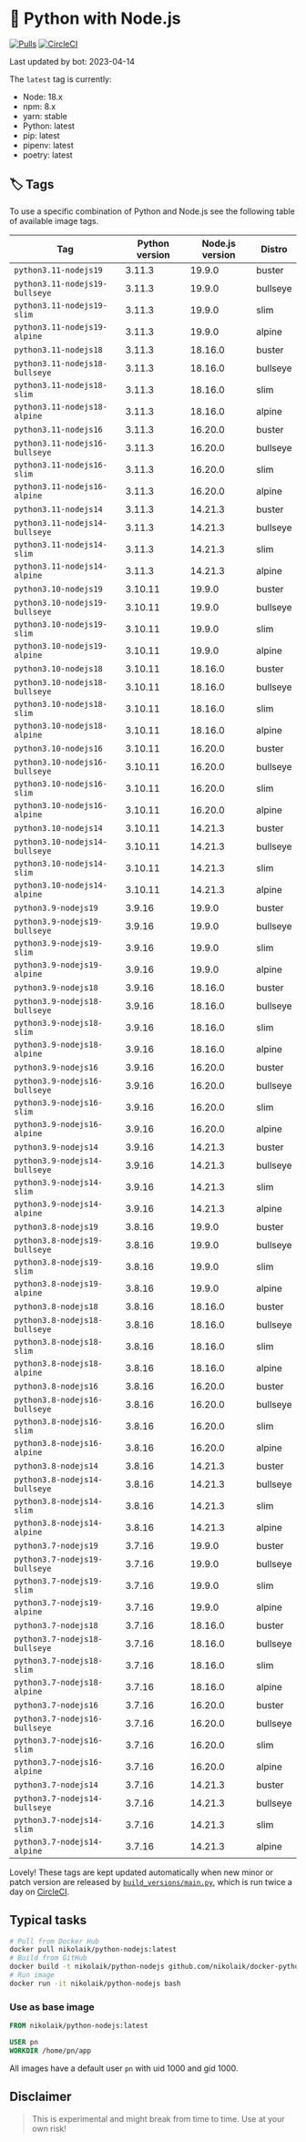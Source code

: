 # 🐳 Python with Node.js

[![Pulls](https://img.shields.io/docker/pulls/nikolaik/python-nodejs.svg?style=flat-square)](https://hub.docker.com/r/nikolaik/python-nodejs/)
[![CircleCI](https://img.shields.io/circleci/project/github/nikolaik/docker-python-nodejs.svg?style=flat-square)](https://circleci.com/gh/nikolaik/docker-python-nodejs)

Last updated by bot: 2023-04-14

The `latest` tag is currently:

- Node: 18.x
- npm: 8.x
- yarn: stable
- Python: latest
- pip: latest
- pipenv: latest
- poetry: latest

## 🏷 Tags

To use a specific combination of Python and Node.js see the following table of available image tags.

Tag | Python version | Node.js version | Distro
--- | --- | --- | ---
`python3.11-nodejs19` | 3.11.3 | 19.9.0 | buster
`python3.11-nodejs19-bullseye` | 3.11.3 | 19.9.0 | bullseye
`python3.11-nodejs19-slim` | 3.11.3 | 19.9.0 | slim
`python3.11-nodejs19-alpine` | 3.11.3 | 19.9.0 | alpine
`python3.11-nodejs18` | 3.11.3 | 18.16.0 | buster
`python3.11-nodejs18-bullseye` | 3.11.3 | 18.16.0 | bullseye
`python3.11-nodejs18-slim` | 3.11.3 | 18.16.0 | slim
`python3.11-nodejs18-alpine` | 3.11.3 | 18.16.0 | alpine
`python3.11-nodejs16` | 3.11.3 | 16.20.0 | buster
`python3.11-nodejs16-bullseye` | 3.11.3 | 16.20.0 | bullseye
`python3.11-nodejs16-slim` | 3.11.3 | 16.20.0 | slim
`python3.11-nodejs16-alpine` | 3.11.3 | 16.20.0 | alpine
`python3.11-nodejs14` | 3.11.3 | 14.21.3 | buster
`python3.11-nodejs14-bullseye` | 3.11.3 | 14.21.3 | bullseye
`python3.11-nodejs14-slim` | 3.11.3 | 14.21.3 | slim
`python3.11-nodejs14-alpine` | 3.11.3 | 14.21.3 | alpine
`python3.10-nodejs19` | 3.10.11 | 19.9.0 | buster
`python3.10-nodejs19-bullseye` | 3.10.11 | 19.9.0 | bullseye
`python3.10-nodejs19-slim` | 3.10.11 | 19.9.0 | slim
`python3.10-nodejs19-alpine` | 3.10.11 | 19.9.0 | alpine
`python3.10-nodejs18` | 3.10.11 | 18.16.0 | buster
`python3.10-nodejs18-bullseye` | 3.10.11 | 18.16.0 | bullseye
`python3.10-nodejs18-slim` | 3.10.11 | 18.16.0 | slim
`python3.10-nodejs18-alpine` | 3.10.11 | 18.16.0 | alpine
`python3.10-nodejs16` | 3.10.11 | 16.20.0 | buster
`python3.10-nodejs16-bullseye` | 3.10.11 | 16.20.0 | bullseye
`python3.10-nodejs16-slim` | 3.10.11 | 16.20.0 | slim
`python3.10-nodejs16-alpine` | 3.10.11 | 16.20.0 | alpine
`python3.10-nodejs14` | 3.10.11 | 14.21.3 | buster
`python3.10-nodejs14-bullseye` | 3.10.11 | 14.21.3 | bullseye
`python3.10-nodejs14-slim` | 3.10.11 | 14.21.3 | slim
`python3.10-nodejs14-alpine` | 3.10.11 | 14.21.3 | alpine
`python3.9-nodejs19` | 3.9.16 | 19.9.0 | buster
`python3.9-nodejs19-bullseye` | 3.9.16 | 19.9.0 | bullseye
`python3.9-nodejs19-slim` | 3.9.16 | 19.9.0 | slim
`python3.9-nodejs19-alpine` | 3.9.16 | 19.9.0 | alpine
`python3.9-nodejs18` | 3.9.16 | 18.16.0 | buster
`python3.9-nodejs18-bullseye` | 3.9.16 | 18.16.0 | bullseye
`python3.9-nodejs18-slim` | 3.9.16 | 18.16.0 | slim
`python3.9-nodejs18-alpine` | 3.9.16 | 18.16.0 | alpine
`python3.9-nodejs16` | 3.9.16 | 16.20.0 | buster
`python3.9-nodejs16-bullseye` | 3.9.16 | 16.20.0 | bullseye
`python3.9-nodejs16-slim` | 3.9.16 | 16.20.0 | slim
`python3.9-nodejs16-alpine` | 3.9.16 | 16.20.0 | alpine
`python3.9-nodejs14` | 3.9.16 | 14.21.3 | buster
`python3.9-nodejs14-bullseye` | 3.9.16 | 14.21.3 | bullseye
`python3.9-nodejs14-slim` | 3.9.16 | 14.21.3 | slim
`python3.9-nodejs14-alpine` | 3.9.16 | 14.21.3 | alpine
`python3.8-nodejs19` | 3.8.16 | 19.9.0 | buster
`python3.8-nodejs19-bullseye` | 3.8.16 | 19.9.0 | bullseye
`python3.8-nodejs19-slim` | 3.8.16 | 19.9.0 | slim
`python3.8-nodejs19-alpine` | 3.8.16 | 19.9.0 | alpine
`python3.8-nodejs18` | 3.8.16 | 18.16.0 | buster
`python3.8-nodejs18-bullseye` | 3.8.16 | 18.16.0 | bullseye
`python3.8-nodejs18-slim` | 3.8.16 | 18.16.0 | slim
`python3.8-nodejs18-alpine` | 3.8.16 | 18.16.0 | alpine
`python3.8-nodejs16` | 3.8.16 | 16.20.0 | buster
`python3.8-nodejs16-bullseye` | 3.8.16 | 16.20.0 | bullseye
`python3.8-nodejs16-slim` | 3.8.16 | 16.20.0 | slim
`python3.8-nodejs16-alpine` | 3.8.16 | 16.20.0 | alpine
`python3.8-nodejs14` | 3.8.16 | 14.21.3 | buster
`python3.8-nodejs14-bullseye` | 3.8.16 | 14.21.3 | bullseye
`python3.8-nodejs14-slim` | 3.8.16 | 14.21.3 | slim
`python3.8-nodejs14-alpine` | 3.8.16 | 14.21.3 | alpine
`python3.7-nodejs19` | 3.7.16 | 19.9.0 | buster
`python3.7-nodejs19-bullseye` | 3.7.16 | 19.9.0 | bullseye
`python3.7-nodejs19-slim` | 3.7.16 | 19.9.0 | slim
`python3.7-nodejs19-alpine` | 3.7.16 | 19.9.0 | alpine
`python3.7-nodejs18` | 3.7.16 | 18.16.0 | buster
`python3.7-nodejs18-bullseye` | 3.7.16 | 18.16.0 | bullseye
`python3.7-nodejs18-slim` | 3.7.16 | 18.16.0 | slim
`python3.7-nodejs18-alpine` | 3.7.16 | 18.16.0 | alpine
`python3.7-nodejs16` | 3.7.16 | 16.20.0 | buster
`python3.7-nodejs16-bullseye` | 3.7.16 | 16.20.0 | bullseye
`python3.7-nodejs16-slim` | 3.7.16 | 16.20.0 | slim
`python3.7-nodejs16-alpine` | 3.7.16 | 16.20.0 | alpine
`python3.7-nodejs14` | 3.7.16 | 14.21.3 | buster
`python3.7-nodejs14-bullseye` | 3.7.16 | 14.21.3 | bullseye
`python3.7-nodejs14-slim` | 3.7.16 | 14.21.3 | slim
`python3.7-nodejs14-alpine` | 3.7.16 | 14.21.3 | alpine

Lovely! These tags are kept updated automatically when new minor or patch version are released by [`build_versions/main.py`](./build_versions/main.py), which is run twice a day on [CircleCI](https://circleci.com/gh/nikolaik/docker-python-nodejs).

## Typical tasks

```bash
# Pull from Docker Hub
docker pull nikolaik/python-nodejs:latest
# Build from GitHub
docker build -t nikolaik/python-nodejs github.com/nikolaik/docker-python-nodejs
# Run image
docker run -it nikolaik/python-nodejs bash
```

### Use as base image

```Dockerfile
FROM nikolaik/python-nodejs:latest

USER pn
WORKDIR /home/pn/app
```

All images have a default user `pn` with uid 1000 and gid 1000.

## Disclaimer

> This is experimental and might break from time to time. Use at your own risk!
